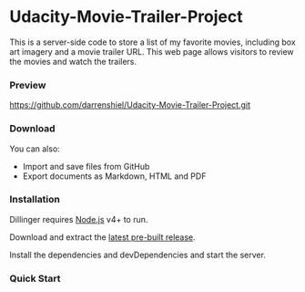 # Udacity-Movie-Trailer-Project

This is a server-side code to store a list of my favorite movies, including box art imagery and a movie trailer URL. This web page allows visitors to review the movies and watch the trailers.

### Preview 

https://github.com/darrenshiel/Udacity-Movie-Trailer-Project.git

### Download 


You can also:
  - Import and save files from GitHub
  - Export documents as Markdown, HTML and PDF



### Installation

Dillinger requires [Node.js](https://nodejs.org/) v4+ to run.

Download and extract the [latest pre-built release](https://github.com/joemccann/dillinger/releases).

Install the dependencies and devDependencies and start the server.


### Quick Start

